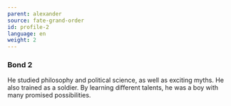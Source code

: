 ```yaml
---
parent: alexander
source: fate-grand-order
id: profile-2
language: en
weight: 2
---
```


### Bond 2

He studied philosophy and political science, as well as exciting myths.
He also trained as a soldier.
By learning different talents, he was a boy with many promised possibilities.
